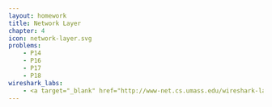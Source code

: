 ```yaml
---
layout: homework
title: Network Layer
chapter: 4
icon: network-layer.svg
problems:
    - P14
    - P16
    - P17
    - P18
wireshark_labs:
    - <a target="_blank" href="http://www-net.cs.umass.edu/wireshark-labs/Wireshark_IP_v8.0.pdf">IP</a>
---
```


